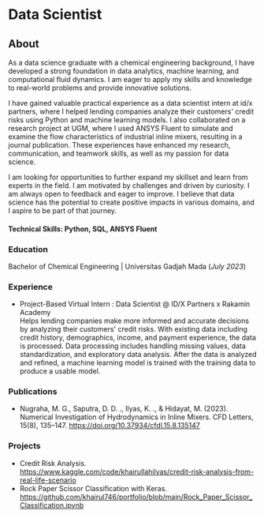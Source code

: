 # Data Scientist

## About
As a data science graduate with a chemical engineering background, I have developed a strong foundation in data analytics, machine learning, and computational fluid dynamics. I am eager to apply my skills and knowledge to real-world problems and provide innovative solutions.

I have gained valuable practical experience as a data scientist intern at id/x partners, where I helped lending companies analyze their customers' credit risks using Python and machine learning models. I also collaborated on a research project at UGM, where I used ANSYS Fluent to simulate and examine the flow characteristics of industrial inline mixers, resulting in a journal publication. These experiences have enhanced my research, communication, and teamwork skills, as well as my passion for data science.

I am looking for opportunities to further expand my skillset and learn from experts in the field. I am motivated by challenges and driven by curiosity. I am always open to feedback and eager to improve. I believe that data science has the potential to create positive impacts in various domains, and I aspire to be part of that journey.

#### Technical Skills: Python, SQL, ANSYS Fluent

### Education
Bachelor of Chemical Engineering | Universitas Gadjah Mada (_July 2023_)

### Experience
* Project-Based Virtual Intern : Data Scientist @ ID/X Partners x Rakamin Academy\
Helps lending companies make more informed and accurate decisions by analyzing their customers' credit risks. With existing data including credit history, demographics, income, and payment experience, the data is processed. Data processing includes handling missing values, data standardization, and exploratory data analysis. After the data is analyzed and refined, a machine learning model is trained with the training data to produce a usable model.

### Publications
- Nugraha, M. G., Saputra, D. D. ., Ilyas, K. ., & Hidayat, M. (2023). Numerical Investigation of Hydrodynamics in Inline Mixers. CFD Letters, 15(8), 135–147. https://doi.org/10.37934/cfdl.15.8.135147

### Projects
* Credit Risk Analysis. https://www.kaggle.com/code/khairullahilyas/credit-risk-analysis-from-real-life-scenario
* Rock Paper Scissor Classification with Keras. https://github.com/khairul746/portfolio/blob/main/Rock_Paper_Scissor_Classification.ipynb


